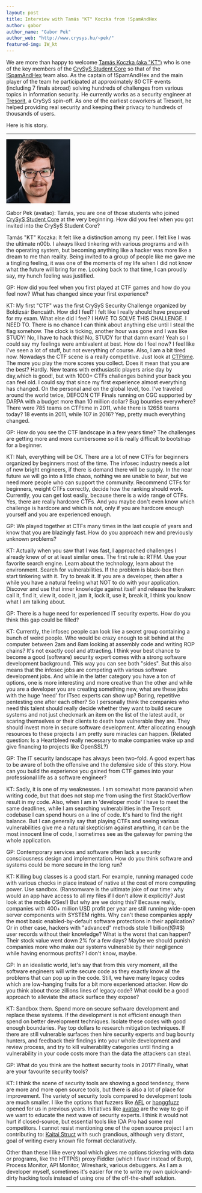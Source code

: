 ```yaml
---
layout: post
title: Interview with Tamás "KT" Koczka from !SpamAndHex
author: gabor
author_name: "Gabor Pek"
author_web: "http://www.crysys.hu/~pek/"
featured-img: IW_kt
---
```


We are more than happy to welcome [Tamás Koczka (aka "KT")](https://twitter.com/koczkatamas) who is one of the key members of the [CrySyS Student Core](https://blog.avatao.com/How-SpamAndHex-became-top-hacker-team-3/) so that of the [!SpamAndHex](https://blog.avatao.com/How-SpamAndHex-became-top-hacker-team-3/) team also. As the captain of !SpamAndHex and the main player of the team he participated at approximately 80 CTF events (including 7 finals abroad) solving hundreds of challenges from various topics in information security. He currently works as a security engineer at [Tresorit](https://tresorit.com), a CrySyS spin-off. As one of the earliest coworkers at Tresorit, he helped providing real security and keeping their privacy to hundreds of thousands of users.

Here is his story.
<!--excerpt-->

----

![KT](../images/kt.jpg)

<span class="post question">Gabor Pek (avatao): Tamás, you are one of those students who joined [CrySyS Student Core](https://blog.avatao.com/How-SpamAndHex-became-top-hacker-team-3/) at the very beginning. How did you feel when you got invited into the CrySyS Student Core?</span>


<span class="post answer"> Tamás "KT" Koczka:</span> It felt like a distinction among my peer. I felt like I was the ultimate n00b. I always liked tinkering with various programs and with the operating system, but becoming anything like a hacker was more like a dream to me than reality. Being invited to a group of people like me gave me a tingling feeling, it was one of the moments of my life when I did not know what the future will bring for me. Looking back to that time, I can proudly say, my hunch feeling was justified.

<span class="post question">GP: How did you feel when you first played at CTF games and how do you feel now? What has changed since your first experience?</span>


<span class="post answer">KT:</span> My first "CTF" was the first CrySyS Security Challenge organized by Boldizsár Bencsáth. How did I feel? I felt like I really should have prepared for my exam. What else did I feel? I HAVE TO SOLVE THIS CHALLENGE. I NEED TO. There is no chance I can think about anything else until I steal the flag somehow. The clock is ticking, another hour was gone and I was like STUDY! No, I have to hack this! No, STUDY for that damn exam! Yeah so I could say my feelings were ambivalent at best.
How do I feel now? I feel like I've seen a lot of stuff, but not everything of course. Also, I am a bit tired now. Nowadays the CTF scene is a really competitive. Just look at [CTFtime](https://ctftime.org). The more you play the more scores you collect. Does it mean that you are the best? Hardly. New teams with enthusiastic players arise day by day,which is good!, but with 1000+ CTFs challenges behind your back you can feel old.
I could say that since my first experience almost everything has changed. On the personal and on the global level, too. I've traveled around the world twice, DEFCON CTF Finals running on CGC supported by DARPA with a budget more than 10 million dollar? Bug bounties everywhere? There were 785 teams on CTFtime in 2011, while there is 12658 teams today? 18 events in 2011, while 107 in 2016? Yep, pretty much everything changed.


<span class="post question">GP: How do you see the CTF landscape in a few years time? The challenges are getting more and more cumbersome so it is really difficult to bootstrap for a beginner.</span>


<span class="post answer">KT:</span> Nah, everything will be OK. There are a lot of new CTFs for beginners organized by beginners most of the time. The infosec industry needs a lot of new bright engineers, if there is demand there will be supply. In the near future we will go into a little chaos, nothing we are unable to bear, but we need more people who can support the community. Recommend CTFs for beginners, weight CTFs correctly, decide how the ranking should work.
Currently, you can get lost easily, because there is a wide range of CTFs. Yes, there are really hardcore CTFs. And you maybe don't even know which challenge is hardcore and which is not, only if you are hardcore enough yourself and you are experienced enough.


<span class="post question">GP: We played together at CTFs many times in the last couple of years and know that you 
are blazingly fast. How do you approach new and previously unknown problems?</span>


<span class="post answer">KT:</span> Actually when you saw that I was fast, I approached challenges I already knew of or at least similar ones. The first rule is: RTFM. Use your favorite search engine. Learn about the technology, learn about the environment. Search for vulnerabilities.
If the problem is black-box then start tinkering with it. Try to break it. If you are a developer, then after a while you have a natural feeling what NOT to do with your application. Discover and use that inner knowledge against itself and release the kraken: call it, find it, view it, code it, jam it, lock it, use it, break it, I think you know what I am talking about.

<span class="post question">GP: There is a huge need for experienced IT security experts. How do you think this gap could be filled?</span>

<span class="post answer">KT: </span>Currently, the infosec people can look like a secret group containing a bunch of weird people. Who would be crazy enough to sit behind at the computer between 2am and 8am looking at assembly code and writing ROP chains? It's not exactly cool and attracting.
I think your best chance to become a good (software) security expert comes with a strong software development background. This way you can see both "sides". But this also means that the infosec jobs are competing with various software development jobs. And while in the latter category you have a ton of options, one is more interesting and more creative than the other and while you are a developer you are creating something new, what are these jobs with the huge 'need' for ITsec experts can show up? Boring, repetitive pentesting one after each other?
So I personally think the companies who need this talent should really decide whether they want to build secure systems and not just checkmark an item on the list of the latest audit, or scaring themselves or their clients to death how vulnerable they are. They should invest more in secure software development.
After allocating enough resources to these projects I am pretty sure miracles can happen. (Related question: Is a Heartbleed really necessary to make companies wake up and give financing to projects like OpenSSL?)

<span class="post question">GP: The IT security landscape has always been two-fold. A good expert has to be aware of both the offensive and the defensive side of this story. How can you build the experience you gained from CTF games into your professional life as a software engineer?</span>

<span class="post answer">KT: </span>Sadly, it is one of my weaknesses. I am somewhat more paranoid when writing code, but that does not stop me from using the first StackOverflow result in my code. Also, when I am in 'developer mode' I have to meet the same deadlines, while I am searching vulnerabilities in the Tresorit codebase I can spend hours on a line of code. It's hard to find the right balance.
But I can generally say that playing CTFs and seeing various vulnerabilities give me a natural skepticism against anything, it can be the most innocent line of code, I sometimes see as the gateway for pwning the whole application.

<span class="post question">GP: Contemporary services and software often lack a security consciousness design and implementation. 
How do you think software and systems could be more secure in the long run?</span>

<span class="post answer">KT: </span>
Killing bug classes is a good start. For example, running managed code with various checks in place instead of native at the cost of more computing power. Use sandbox. (Ransomware is the ultimate joke of our time: why would an app have access to all my files if I don't allow it explicitly? Just look at the mobile OSes!)
But why are we doing this? Because really, companies with 400+ million USD profit per year are still running wide-open server components with SYSTEM rights. Why can't these companies apply the most basic enabled-by-default software protections in their application? Or in other case, hackers with "advanced" methods stole 1 billion(!@#$) user records without their knowledge? What is the worst that can happen? Their stock value went down 2% for a few days? Maybe we should punish companies more who make our systems vulnerable by their negligence while having enormous profits? I don't know, maybe.

<span class="post question">GP: In an idealistic world, let's say that from this very moment, all the software engineers
 will write secure code as they exactly know all the problems that can pop up in the code. Still, we have many legacy codes which are low-hanging fruits for a bit more experienced attacker. How do you think about those zillions lines of legacy code? What could be a good approach to alleviate the attack surface they expose?</span>
 

<span class="post answer">KT: </span>Sandbox them. Spend more on secure software development and replace these systems. If the development is not efficient enough then spend on better development techniques. Isolate these codes with good enough boundaries. Pay top dollars to research mitigation techniques. If there are still vulnerable surfaces then hire security experts and bug bounty hunters, and feedback their findings into your whole development and review process, and try to kill vulnerability categories until finding a vulnerability in your code costs more than the data the attackers can steal.

<span class="post question">GP: What do you think are the hottest security tools in 2017? Finally, what are your favourite security tools?</span>

<span class="post answer">KT: </span>I think the scene of security tools are showing a good tendency, there are more and more open source tools, but there is also a lot of place for improvement. The variety of security tools compared to development tools are much smaller.
I like the options that fuzzers like [AFL](http://lcamtuf.coredump.cx/afl/) or [honggfuzz](https://github.com/google/honggfuzz) opened for us in previous years.
Initiatives like [avatao](https://avatao.com) are the way to go if we want to educate the next wave of security experts.
I think it would not hurt if closed-source, but essential tools like IDA Pro had some real competitors. I cannot resist mentioning one of the open source project I am contributing to: [Kaitai Struct](http://kaitai.io/) with such grandious, although very distant, goal of writing every known file format declaratively. 

Other than these I like every tool which gives me options tickering with data or programs, like the HTTP(S) proxy Fiddler (which I favor instead of Burp), Process Monitor, API Monitor, Wireshark, various debuggers.
As I am a developer myself, sometimes it's easier for me to write my own quick-and-dirty hacking tools instead of using one of the off-the-shelf solution.

----